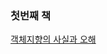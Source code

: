 

### 첫번째 책


[객체지향의 사실과 오해](https://github.com/jeehge/Study/tree/master/Book%20Study/%EA%B0%9D%EC%B2%B4%EC%A7%80%ED%96%A5%EC%9D%98%EC%82%AC%EC%8B%A4%EA%B3%BC%EC%98%A4%ED%95%B4)

